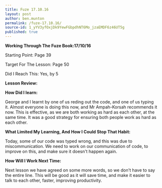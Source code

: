 ```yaml
---
title: Fuze 17.10.16
layout: post
author: ben.munton
permalink: /fuze-17.10.16/
source-id: 1_yYV3yfOxjDk9YewFGbpdhNT6Mo_jzaEMDF6z46UT5g
published: true
---
```

**Working Through The Fuze Book:17/10/16**

Starting Point: Page 39

Target For The Lesson: Page 50

Did I Reach This: Yes, by 5

**Lesson Review:**

**How Did I learn:**

George and I learnt by one of us reding out the code, and one of us typing it. Almost everyone is doing this now, and Mr Ampah-Korsah recommends it now. This is effective, as we are both working as hard as each other, at the same time.  It was a good strategy for ensuring both people work as hard as each other.

**What Limited My Learning, And How I Could Stop That Habit:**

Today, some of our code was typed wrong, and this was due to miscommunication. We need to work on our communication of code, to improve on this, and make sure it doesn't happen again.

**How Will I Work Next Time:**

Next lesson we have agreed on some more words, so we don't have to say the entire line.  This will be good as it will save time, and make it easier to talk to each other, faster, improving productivity.

